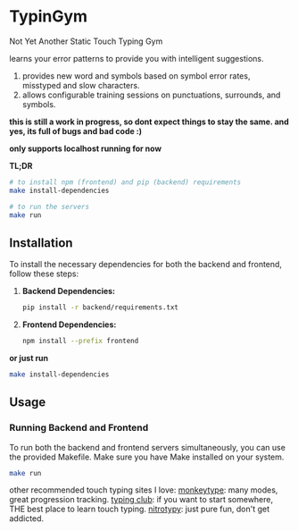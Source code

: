 # TypinGym
Not Yet Another Static Touch Typing Gym

learns your error patterns to provide you with intelligent suggestions.

1. provides new word and symbols based on symbol error rates, misstyped and slow characters.
2. allows configurable training sessions on punctuations, surrounds, and symbols.

**this is still a work in progress, so dont expect things to stay the same. and yes, its full of bugs and bad code :)**

**only supports localhost running for now**

**TL;DR**
```bash
# to install npm (frontend) and pip (backend) requirements
make install-dependencies

# to run the servers
make run
```
## Installation

To install the necessary dependencies for both the backend and frontend, follow these steps:

1. **Backend Dependencies:**
    ```bash
    pip install -r backend/requirements.txt
    ```

2. **Frontend Dependencies:**
    ```bash
    npm install --prefix frontend
    ```

**or just run**
```bash
make install-dependencies
```

## Usage

### Running Backend and Frontend

To run both the backend and frontend servers simultaneously, you can use the provided Makefile. Make sure you have Make installed on your system.

```bash
make run
```

other recommended touch typing sites I love:
[monkeytype](https://monkeytype.com/): many modes, great progression tracking.
[typing club](https://www.typingclub.com/): if you want to start somewhere, THE best place to learn touch typing.
[nitrotypy](https://nitrotype.com): just pure fun, don't get addicted.
